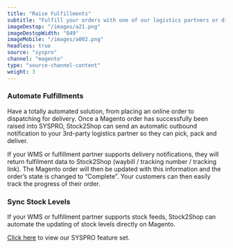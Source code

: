 ```yaml
---
title: "Raise Fulfillments"
subtitle: "Fulfill your orders with one of our logistics partners or directly in your WMS (Warehouse Management System)."
imageDestop: "/images/a21.png"
imageDestopWidth: "849"
imageMobile: "/images/a002.png"
headless: true
source: "syspro"
channel: "magento"
type: "source-channel-content"
weight: 3
---
```


### Automate Fulfillments
Have a totally automated solution, from placing an online order to dispatching for delivery. Once a Magento order has successfully been raised into SYSPRO, Stock2Shop can send an automatic outbound notification to your 3rd-party logistics partner so they can pick, pack and deliver.

If your WMS or fulfillment partner supports delivery notifications, they will return fulfilment data to Stock2Shop (waybill / tracking number / tracking link). The Magento order will then be updated with this information and the order’s state is changed to “Complete”. Your customers can then easily track the progress of their order.

### Sync Stock Levels
If your WMS or fulfillment partner supports stock feeds, Stock2Shop can automate the updating of stock levels directly on Magento.

[Click here](/help/features/syspro/ "Syspro Features") to view our SYSPRO feature set.